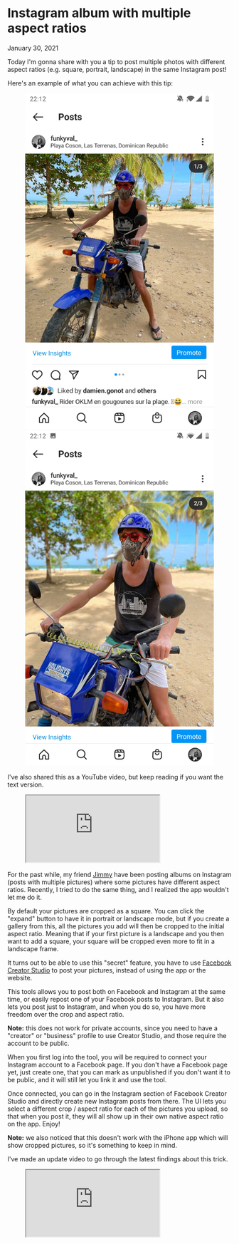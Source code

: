 # Instagram album with multiple aspect ratios
January 30, 2021

Today I'm gonna share with you a tip to post multiple photos with different
aspect ratios (e.g. square, portrait, landscape) in the same Instagram post!

Here's an example of what you can achieve with this tip:

<figure class="grid grid-2">
  <img src="../../img/2021/01/insta-album-p1.jpg">
  <img src="../../img/2021/01/insta-album-p2.jpg">
</figure>

I've also shared this as a YouTube video, but keep reading if you want the text
version.

<figure class="video">
  <iframe src="https://www.youtube.com/embed/6EkB2Hzea4E" allowfullscreen></iframe>
</figure>

For the past while, my friend [Jimmy] have been posting albums on Instagram
(posts with multiple pictures) where some pictures have different aspect
ratios. Recently, I tried to do the same thing, and I realized the app wouldn't
let me do it.

[Jimmy]: https://www.instagram.com/lefrancois_jimmy/

By default your pictures are cropped as a square. You can click the "expand"
button to have it in portrait or landscape mode, but if you create a gallery
from this, all the pictures you add will then be cropped to the initial aspect
ratio. Meaning that if your first picture is a landscape and you then want to
add a square, your square will be cropped even more to fit in a landscape
frame.

It turns out to be able to use this "secret" feature, you have to use
[Facebook Creator Studio] to post your pictures, instead of using the app or the
website.

[Facebook Creator Studio]: https://business.facebook.com/creatorstudio/?tab=instagram_content_posts

This tools allows you to post both on Facebook and Instagram at the same time,
or easily repost one of your Facebook posts to Instagram. But it also lets you
post just to Instagram, and when you do so, you have more freedom over the crop
and aspect ratio.

<div class="note">

**Note:** this does not work for private accounts, since you need to
have a "creator" or "business" profile to use Creator Studio, and those
require the account to be public.

</div>

When you first log into the tool, you will be required to connect your
Instagram account to a Facebook page. If you don't have a Facebook page yet,
just create one, that you can mark as unpublished if you don't want it to be
public, and it will still let you link it and use the tool.

Once connected, you can go in the Instagram section of Facebook Creator Studio
and directly create new Instagram posts from there. The UI lets you select a
different crop / aspect ratio for each of the pictures you upload, so that when
you post it, they will all show up in their own native aspect ratio on the app.
Enjoy!

<div class="note">

**Note:** we also noticed that this doesn't work with the iPhone app
which will show cropped pictures, so it's something to keep in mind.

I've made an update video to go through the latest findings about this
trick.

<figure class="video">
  <iframe src="https://www.youtube.com/embed/TSm5YOBxKZ0" allowfullscreen></iframe>
</figure>

</div>
